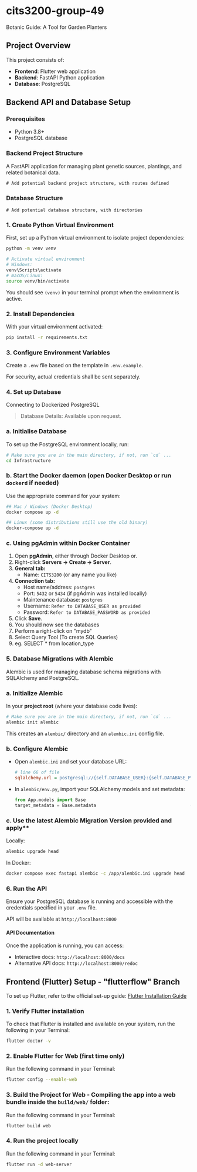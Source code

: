 # cits3200-group-49
Botanic Guide: A Tool for Garden Planters

## Project Overview

This project consists of:
- **Frontend**: Flutter web application
- **Backend**: FastAPI Python application
- **Database**: PostgreSQL

## Backend API and Database Setup

### Prerequisites
- Python 3.8+
- PostgreSQL database

### Backend Project Structure
A FastAPI application for managing plant genetic sources, plantings, and related botanical data.

```
# Add potential backend project structure, with routes defined

```

### Database Structure

```
# Add potential database structure, with directories

```

### 1. **Create Python Virtual Environment**
First, set up a Python virtual environment to isolate project dependencies:

   ```bash
   python -m venv venv
   
   # Activate virtual environment
   # Windows:
   venv\Scripts\activate
   # macOS/Linux:
   source venv/bin/activate
   ```
   You should see `(venv)` in your terminal prompt when the environment is active.

### 2. **Install Dependencies**
   With your virtual environment activated:

   ```bash
   pip install -r requirements.txt
   ```

### 3. **Configure Environment Variables**
   
   Create a `.env` file based on the template in `.env.example`.

   For security, actual credentials shall be sent separately. 

### 4. **Set up Database**
   Connecting to Dockerized PostgreSQL
   > Database Details: Available upon request.

### a. Initialise Database
To set up the PostgreSQL environment locally, run:

```bash
# Make sure you are in the main directory, if not, run `cd` ... 
cd Infrastructure
```

### b. Start the Docker daemon (open Docker Desktop or run `dockerd` if needed)
Use the appropriate command for your system:

```bash
## Mac / Windows (Docker Desktop)
docker compose up -d

## Linux (some distributions still use the old binary)
docker-compose up -d
```

### c. Using pgAdmin within Docker Container

1. Open **pgAdmin**, either through Docker Desktop or.  
2. Right-click **Servers → Create → Server**.  
3. **General tab:**  
   - Name: `CITS3200` (or any name you like)  
4. **Connection tab:**  
   - Host name/address: `postgres`  
   - Port: `5432`  or `5434` (if pgAdmin was installed locally)
   - Maintenance database: `postgres`  
   - Username: `Refer to DATABASE_USER as provided`
   - Password: `Refer to DATABASE_PASSWORD as provided` 
5. Click **Save**.  
6. You should now see the databases
7. Perform a right-click on "mydb" 
8. Select Query Tool (To create SQL Queries)
9. eg. SELECT * from location_type

### 5. Database Migrations with Alembic

Alembic is used for managing database schema migrations with SQLAlchemy and PostgreSQL.

### a. **Initialize Alembic**
   In your **project root** (where your database code lives): 
   ```bash
   # Make sure you are in the main directory, if not, run `cd` ... 
   alembic init alembic
   ```
   This creates an `alembic/` directory and an `alembic.ini` config file.

### b. **Configure Alembic**
   - Open `alembic.ini` and set your database URL:
     ```ini
     # line 66 of file
     sqlalchemy.url = postgresql://{self.DATABASE_USER}:{self.DATABASE_PASSWORD}@{self.DATABASE_HOST}:{self.DATABASE_PORT}/{self.DATABASE_NAME}
     ```
   - In `alembic/env.py`, import your SQLAlchemy models and set metadata:
     ```python
     from App.models import Base  
     target_metadata = Base.metadata                                    # ~ line 24 of .env file
     ```

### c. Use the latest Alembic Migration Version provided and apply**
   Locally: 
   ```bash
   alembic upgrade head
   ```

   In Docker:
   ```bash
   docker compose exec fastapi alembic -c /app/alembic.ini upgrade head
   ```

### 6. **Run the API**
Ensure your PostgreSQL database is running and accessible with the credentials specified in your `.env` file.

API will be available at `http://localhost:8000`

#### API Documentation
Once the application is running, you can access:
   - Interactive docs: `http://localhost:8000/docs`
   - Alternative API docs: `http://localhost:8000/redoc`


## Frontend (Flutter) Setup - "flutterflow" Branch
To set up Flutter, refer to the official set-up guide:
[Flutter Installation Guide](https://docs.flutter.dev/get-started/quick)

### 1. Verify Flutter installation
To check that Flutter is installed and available on your system, run the following in your Terminal:
```bash
flutter doctor -v
```

### 2. Enable Flutter for Web (first time only)
Run the following command in your Terminal: 
```bash
flutter config --enable-web
```

### 3. Build the Project for Web - Compiling the app into a web bundle inside the `build/web/` folder:
Run the following command in your Terminal: 
```bash
flutter build web
```

### 4. Run the project locally
Run the following command in your Terminal: 
```bash
flutter run -d web-server
```
